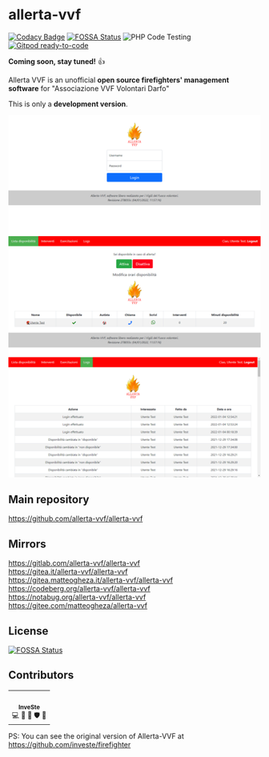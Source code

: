 # allerta-vvf
[![Codacy Badge](https://api.codacy.com/project/badge/Grade/82dfdf3d37b1418ca004d712580d3385)](https://app.codacy.com/gh/allerta-vvf/allerta-vvf?utm_source=github.com&utm_medium=referral&utm_content=allerta-vvf/allerta-vvf&utm_campaign=Badge_Grade_Settings)
[![FOSSA Status](https://app.fossa.com/api/projects/git%2Bgithub.com%2Fallerta-vvf%2Fallerta-vvf.svg?type=shield)](https://app.fossa.com/projects/git%2Bgithub.com%2Fallerta-vvf%2Fallerta-vvf?ref=badge_shield) ![PHP Code Testing](https://github.com/allerta-vvf/allerta-vvf/workflows/PHP%20Code%20Testing/badge.svg) [![Gitpod ready-to-code](https://img.shields.io/badge/Gitpod-ready--to--code-blue?logo=gitpod)](https://gitpod.io/#https://github.com/allerta-vvf/allerta-vvf)

**Coming soon, stay tuned!** :thumbsup:

Allerta VVF is an unofficial **open source firefighters' management software** for "Associazione VVF Volontari Darfo"

This is only a **development version**.

![Login](images/login.png)
![List](images/list.png)
![Logs](images/logs.png)

## Main repository
https://github.com/allerta-vvf/allerta-vvf  

## Mirrors
https://gitlab.com/allerta-vvf/allerta-vvf  
https://gitea.it/allerta-vvf/allerta-vvf  
https://gitea.matteogheza.it/allerta-vvf/allerta-vvf  
https://codeberg.org/allerta-vvf/allerta-vvf  
https://notabug.org/allerta-vvf/allerta-vvf  
https://gitee.com/matteogheza/allerta-vvf  

## License
[![FOSSA Status](https://app.fossa.com/api/projects/git%2Bgithub.com%2Fallerta-vvf%2Fallerta-vvf.svg?type=large)](https://app.fossa.com/projects/git%2Bgithub.com%2Fallerta-vvf%2Fallerta-vvf?ref=badge_large)

## Contributors

<table>
  <tr>
    <td align="center"><a href="https://github.com/investe"><img src="https://avatars3.githubusercontent.com/u/32263484?v=4" width="100px;" alt=""/><br /><sub><b>InveSte</b></sub></a><br /><a title="Code">💻</a> <a title="Design">🎨</a> <a title="Reviewed Pull Requests">👀</a> <a title="Security">🛡️</a> <a title="Ideas, Planning, & Feedback">🤔</a></td>
  </tr>
</table>

PS: You can see the original version of Allerta-VVF at https://github.com/investe/firefighter
